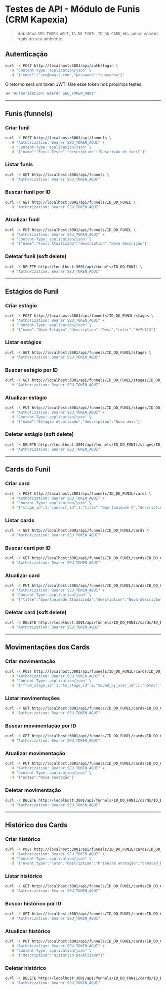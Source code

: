 # Testes de API - Módulo de Funis (CRM Kapexia)

> Substitua `SEU_TOKEN_AQUI`, `ID_DO_FUNIL`, `ID_DO_CARD`, etc. pelos valores reais do seu ambiente.

## Autenticação

```bash
curl -X POST http://localhost:3001/api/auth/login \
  -H "Content-Type: application/json" \
  -d '{"email":"seu@email.com","password":"suasenha"}'
```

O retorno será um token JWT. Use esse token nos próximos testes:

```bash
-H "Authorization: Bearer SEU_TOKEN_AQUI"
```

---

## Funis (funnels)

### Criar funil
```bash
curl -X POST http://localhost:3001/api/funnels \
  -H "Authorization: Bearer SEU_TOKEN_AQUI" \
  -H "Content-Type: application/json" \
  -d '{"name":"Funil Teste","description":"Descrição do funil"}'
```

### Listar funis
```bash
curl -X GET http://localhost:3001/api/funnels \
  -H "Authorization: Bearer SEU_TOKEN_AQUI"
```

### Buscar funil por ID
```bash
curl -X GET http://localhost:3001/api/funnels/ID_DO_FUNIL \
  -H "Authorization: Bearer SEU_TOKEN_AQUI"
```

### Atualizar funil
```bash
curl -X PUT http://localhost:3001/api/funnels/ID_DO_FUNIL \
  -H "Authorization: Bearer SEU_TOKEN_AQUI" \
  -H "Content-Type: application/json" \
  -d '{"name":"Funil Atualizado","description":"Nova descrição"}'
```

### Deletar funil (soft delete)
```bash
curl -X DELETE http://localhost:3001/api/funnels/ID_DO_FUNIL \
  -H "Authorization: Bearer SEU_TOKEN_AQUI"
```

---

## Estágios do Funil

### Criar estágio
```bash
curl -X POST http://localhost:3001/api/funnels/ID_DO_FUNIL/stages \
  -H "Authorization: Bearer SEU_TOKEN_AQUI" \
  -H "Content-Type: application/json" \
  -d '{"name":"Novo Estágio","description":"Desc","color":"#e7e7f3"}'
```

### Listar estágios
```bash
curl -X GET http://localhost:3001/api/funnels/ID_DO_FUNIL/stages \
  -H "Authorization: Bearer SEU_TOKEN_AQUI"
```

### Buscar estágio por ID
```bash
curl -X GET http://localhost:3001/api/funnels/ID_DO_FUNIL/stages/ID_DO_STAGE \
  -H "Authorization: Bearer SEU_TOKEN_AQUI"
```

### Atualizar estágio
```bash
curl -X PUT http://localhost:3001/api/funnels/ID_DO_FUNIL/stages/ID_DO_STAGE \
  -H "Authorization: Bearer SEU_TOKEN_AQUI" \
  -H "Content-Type: application/json" \
  -d '{"name":"Estágio Atualizado","description":"Nova desc"}'
```

### Deletar estágio (soft delete)
```bash
curl -X DELETE http://localhost:3001/api/funnels/ID_DO_FUNIL/stages/ID_DO_STAGE \
  -H "Authorization: Bearer SEU_TOKEN_AQUI"
```

---

## Cards do Funil

### Criar card
```bash
curl -X POST http://localhost:3001/api/funnels/ID_DO_FUNIL/cards \
  -H "Authorization: Bearer SEU_TOKEN_AQUI" \
  -H "Content-Type: application/json" \
  -d '{"stage_id":1,"contact_id":1,"title":"Oportunidade X","description":"Detalhes","value":1000,"probability":50,"status":"open","created_by_user_id":1,"responsible_user_id":1}'
```

### Listar cards
```bash
curl -X GET http://localhost:3001/api/funnels/ID_DO_FUNIL/cards \
  -H "Authorization: Bearer SEU_TOKEN_AQUI"
```

### Buscar card por ID
```bash
curl -X GET http://localhost:3001/api/funnels/ID_DO_FUNIL/cards/ID_DO_CARD \
  -H "Authorization: Bearer SEU_TOKEN_AQUI"
```

### Atualizar card
```bash
curl -X PUT http://localhost:3001/api/funnels/ID_DO_FUNIL/cards/ID_DO_CARD \
  -H "Authorization: Bearer SEU_TOKEN_AQUI" \
  -H "Content-Type: application/json" \
  -d '{"title":"Oportunidade Atualizada","description":"Nova descrição"}'
```

### Deletar card (soft delete)
```bash
curl -X DELETE http://localhost:3001/api/funnels/ID_DO_FUNIL/cards/ID_DO_CARD \
  -H "Authorization: Bearer SEU_TOKEN_AQUI"
```

---

## Movimentações dos Cards

### Criar movimentação
```bash
curl -X POST http://localhost:3001/api/funnels/ID_DO_FUNIL/cards/ID_DO_CARD/movements \
  -H "Authorization: Bearer SEU_TOKEN_AQUI" \
  -H "Content-Type: application/json" \
  -d '{"from_stage_id":1,"to_stage_id":2,"moved_by_user_id":1,"notes":"Movido para próximo estágio"}'
```

### Listar movimentações
```bash
curl -X GET http://localhost:3001/api/funnels/ID_DO_FUNIL/cards/ID_DO_CARD/movements \
  -H "Authorization: Bearer SEU_TOKEN_AQUI"
```

### Buscar movimentação por ID
```bash
curl -X GET http://localhost:3001/api/funnels/ID_DO_FUNIL/cards/ID_DO_CARD/movements/ID_DA_MOVIMENTACAO \
  -H "Authorization: Bearer SEU_TOKEN_AQUI"
```

### Atualizar movimentação
```bash
curl -X PUT http://localhost:3001/api/funnels/ID_DO_FUNIL/cards/ID_DO_CARD/movements/ID_DA_MOVIMENTACAO \
  -H "Authorization: Bearer SEU_TOKEN_AQUI" \
  -H "Content-Type: application/json" \
  -d '{"notes":"Nova anotação"}'
```

### Deletar movimentação
```bash
curl -X DELETE http://localhost:3001/api/funnels/ID_DO_FUNIL/cards/ID_DO_CARD/movements/ID_DA_MOVIMENTACAO \
  -H "Authorization: Bearer SEU_TOKEN_AQUI"
```

---

## Histórico dos Cards

### Criar histórico
```bash
curl -X POST http://localhost:3001/api/funnels/ID_DO_FUNIL/cards/ID_DO_CARD/history \
  -H "Authorization: Bearer SEU_TOKEN_AQUI" \
  -H "Content-Type: application/json" \
  -d '{"event_type":"note","description":"Primeira anotação","created_by_user_id":1}'
```

### Listar histórico
```bash
curl -X GET http://localhost:3001/api/funnels/ID_DO_FUNIL/cards/ID_DO_CARD/history \
  -H "Authorization: Bearer SEU_TOKEN_AQUI"
```

### Buscar histórico por ID
```bash
curl -X GET http://localhost:3001/api/funnels/ID_DO_FUNIL/cards/ID_DO_CARD/history/ID_DO_HISTORICO \
  -H "Authorization: Bearer SEU_TOKEN_AQUI"
```

### Atualizar histórico
```bash
curl -X PUT http://localhost:3001/api/funnels/ID_DO_FUNIL/cards/ID_DO_CARD/history/ID_DO_HISTORICO \
  -H "Authorization: Bearer SEU_TOKEN_AQUI" \
  -H "Content-Type: application/json" \
  -d '{"description":"Histórico atualizado"}'
```

### Deletar histórico
```bash
curl -X DELETE http://localhost:3001/api/funnels/ID_DO_FUNIL/cards/ID_DO_CARD/history/ID_DO_HISTORICO \
  -H "Authorization: Bearer SEU_TOKEN_AQUI"
``` 